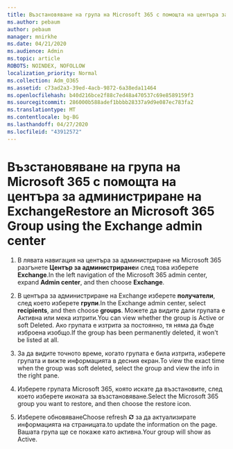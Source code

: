 ```yaml
---
title: Възстановяване на група на Microsoft 365 с помощта на центъра за администриране на Exchange
ms.author: pebaum
author: pebaum
manager: mnirkhe
ms.date: 04/21/2020
ms.audience: Admin
ms.topic: article
ROBOTS: NOINDEX, NOFOLLOW
localization_priority: Normal
ms.collection: Adm_O365
ms.assetid: c73ad2a3-39ed-4acb-9872-6a38eda11464
ms.openlocfilehash: b40d216bce2f88c7ed48a470537c69e8589159f3
ms.sourcegitcommit: 286000b588adef1bbbb28337a9d9e087ec783fa2
ms.translationtype: MT
ms.contentlocale: bg-BG
ms.lasthandoff: 04/27/2020
ms.locfileid: "43912572"
---
```

# <a name="restore-an-microsoft-365-group-using-the-exchange-admin-center"></a><span data-ttu-id="93dd2-102">Възстановяване на група на Microsoft 365 с помощта на центъра за администриране на Exchange</span><span class="sxs-lookup"><span data-stu-id="93dd2-102">Restore an Microsoft 365 Group using the Exchange admin center</span></span>

1. <span data-ttu-id="93dd2-103">В лявата навигация на центъра за администриране на Microsoft 365 разгънете **Център за администриране**и след това изберете **Exchange**.</span><span class="sxs-lookup"><span data-stu-id="93dd2-103">In the left navigation of the Microsoft 365 admin center, expand **Admin center**, and then choose **Exchange**.</span></span>
    
2. <span data-ttu-id="93dd2-104">В центъра за администриране на Exchange изберете **получатели**, след което изберете **групи**.</span><span class="sxs-lookup"><span data-stu-id="93dd2-104">In the Exchange admin center, select **recipients**, and then choose **groups**.</span></span> <span data-ttu-id="93dd2-105">Можете да видите дали групата е Активна или мека изтрити.</span><span class="sxs-lookup"><span data-stu-id="93dd2-105">You can view whether the group is Active or soft Deleted.</span></span> <span data-ttu-id="93dd2-106">Ако групата е изтрита за постоянно, тя няма да бъде изброена изобщо.</span><span class="sxs-lookup"><span data-stu-id="93dd2-106">If the group has been permanently deleted, it won't be listed at all.</span></span>
    
3. <span data-ttu-id="93dd2-107">За да видите точното време, когато групата е била изтрита, изберете групата и вижте информацията в десния екран.</span><span class="sxs-lookup"><span data-stu-id="93dd2-107">To view the exact time when the group was soft deleted, select the group and view the info in the right pane.</span></span>
    
4. <span data-ttu-id="93dd2-108">Изберете групата Microsoft 365, която искате да възстановите, след което изберете иконата за възстановяване.</span><span class="sxs-lookup"><span data-stu-id="93dd2-108">Select the Microsoft 365 group you want to restore, and then choose the restore icon.</span></span>
    
5. <span data-ttu-id="93dd2-109">Изберете обновяване</span><span class="sxs-lookup"><span data-stu-id="93dd2-109">Choose refresh</span></span> ![Икона за обновяване](media/6464df90-2a91-4c1f-92a6-9a38c7696ac3.gif) <span data-ttu-id="93dd2-111">за да актуализирате информацията на страницата.</span><span class="sxs-lookup"><span data-stu-id="93dd2-111">to update the information on the page.</span></span> <span data-ttu-id="93dd2-112">Вашата група ще се покаже като активна.</span><span class="sxs-lookup"><span data-stu-id="93dd2-112">Your group will show as Active.</span></span> 
    

